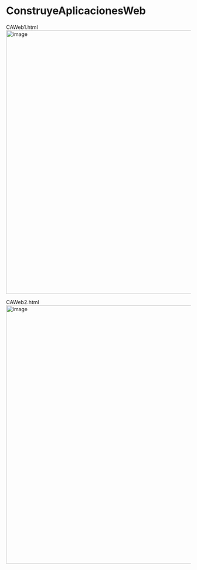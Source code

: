 # ConstruyeAplicacionesWeb
CAWeb1.html <br>
<img width="527" height="717" alt="image" src="https://github.com/user-attachments/assets/ee5cc42c-56df-4f3b-a744-cca0e04a468f" />

CAWeb2.html <br>
<img width="1594" height="703" alt="image" src="https://github.com/user-attachments/assets/84c0fbb9-1bbc-4f2e-af3c-a02df70508a8" />


